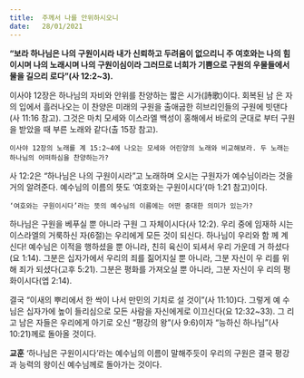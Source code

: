 ```yaml
---
title:  주께서 나를 안위하시오니
date:   28/01/2021
---
```


**“보라 하나님은 나의 구원이시라 내가 신뢰하고 두려움이 없으리니 주 여호와는 나의 힘이시며 나의 노래시며 나의 구원이심이라 그러므로 너희가 기쁨으로 구원의 우물들에서 물을 길으리 로다”(사 12:2~3).**

이사야 12장은 하나님의 자비와 안위를 찬양하는 짧은 시가(詩歌)이다. 회복된 남 은 자의 입에서 흘러나오는 이 찬양은 미래의 구원을 출애굽한 히브리인들의 구원에 빗댄다(사 11:16 참고). 그것은 마치 모세와 이스라엘 백성이 홍해에서 바로의 군대로 부터 구원을 받았을 때 부른 노래와 같다(출 15장 참고).

`이사야 12장의 노래를 계 15:2~4에 나오는 모세와 어린양의 노래와 비교해보라. 두 노래는 하나님의 어떠하심을 찬양하는가?`

사 12:2은 “하나님은 나의 구원이시라”고 노래하며 오시는 구원자가 예수님이라는 것을 거의 알려준다. 예수님의 이름의 뜻도 ‘여호와는 구원이시다’(마 1:21 참고)이다.

`‘여호와는 구원이시다’라는 뜻의 예수님의 이름에는 어떤 중대한 의미가 있는가?`

하나님은 구원을 베푸실 뿐 아니라 구원 그 자체이시다(사 12:2). 우리 중에 임재하 시는 이스라엘의 거룩하신 자(6절)는 우리에게 모든 것이 되신다. 하나님이 우리와 함 께 계신다! 예수님은 이적을 행하셨을 뿐 아니라, 친히 육신이 되셔서 우리 가운데 거 하셨다(요 1:14). 그분은 십자가에서 우리의 죄를 짊어지실 뿐 아니라, 그분 자신이 우 리를 위해 죄가 되셨다(고후 5:21). 그분은 평화를 가져오실 뿐 아니라, 그분 자신이 우 리의 평화이시다(엡 2:14).

결국 “이새의 뿌리에서 한 싹이 나서 만민의 기치로 설 것이”(사 11:10)다. 그렇게 예 수님은 십자가에 높이 들리심으로 모든 사람을 자신에게로 이끄신다(요 12:32~33). 그 리고 남은 자들은 우리에게 아기로 오신 “평강의 왕”(사 9:6)이자 “능하신 하나님”(사 10:21)께로 돌아올 것이다.

**교훈** ‘하나님은 구원이시다’라는 예수님의 이름이 말해주듯이 우리의 구원은 결국 평강과 능력의 왕이신 예수님께로 돌아가는 것이다.
